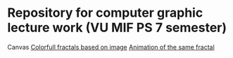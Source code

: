 
# Repository for computer graphic lecture work (VU MIF PS 7 semester)

Canvas
[Colorfull fractals based on image](https://mantasptr.github.io/computer-graphics/homework/fractals/draw.html)
[Animation of the same fractal](https://mantasptr.github.io/computer-graphics/homework/fractals/animate.html)
